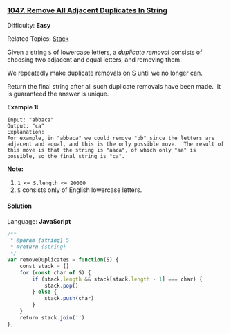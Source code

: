 ### [1047\. Remove All Adjacent Duplicates In String](https://leetcode.com/problems/remove-all-adjacent-duplicates-in-string/)

Difficulty: **Easy**  

Related Topics: [Stack](https://leetcode.com/tag/stack/)


Given a string `S` of lowercase letters, a _duplicate removal_ consists of choosing two adjacent and equal letters, and removing them.

We repeatedly make duplicate removals on S until we no longer can.

Return the final string after all such duplicate removals have been made.  It is guaranteed the answer is unique.

**Example 1:**

```
Input: "abbaca"
Output: "ca"
Explanation: 
For example, in "abbaca" we could remove "bb" since the letters are adjacent and equal, and this is the only possible move.  The result of this move is that the string is "aaca", of which only "aa" is possible, so the final string is "ca".
```

**Note:**

1.  `1 <= S.length <= 20000`
2.  `S` consists only of English lowercase letters.


#### Solution

Language: **JavaScript**

```javascript
/**
 * @param {string} S
 * @return {string}
 */
var removeDuplicates = function(S) {
    const stack = []
    for (const char of S) {
        if (stack.length && stack[stack.length - 1] === char) {
            stack.pop()
        } else {
            stack.push(char)
        }
    }
    return stack.join('')
};
```